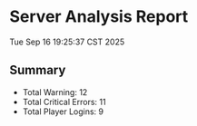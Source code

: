# Server Analysis Report
Tue Sep 16 19:25:37 CST 2025
## Summary 
 
- Total Warning: 12
- Total Critical Errors: 11
- Total Player Logins: 9

